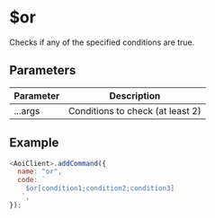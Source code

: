 # $or

Checks if any of the specified conditions are true.

## Parameters

| Parameter | Description                       |
| --------- | --------------------------------- |
| ...args   | Conditions to check (at least 2) |

## Example

```js
<AoiClient>.addCommand({
  name: "or",
  code: `
    $or[condition1;condition2;condition3]
   `,
});
```